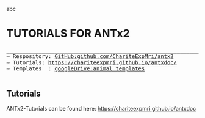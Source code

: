 


abc
# TUTORIALS FOR ANTx2

<pre>____________________________________________________________________________________________
&#8658; Respository: <a href= "https://github.com/ChariteExpMri/antx2">GitHub:github.com/ChariteExpMri/antx2</a> 
&#8658; Tutorials: <a href= "https://chariteexpmri.github.io/antxdoc/">https://chariteexpmri.github.io/antxdoc/</a> 
&#8658; Templates  : <a href= "https://drive.google.com/drive/folders/1q5XOOVLvUYLqYsQJLqNRF7OK8fNwYhI9">googleDrive:animal templates</a> 
____________________________________________________________________________________________
</pre>


## Tutorials ##
ANTx2-Tutorials can be found here: https://chariteexpmri.github.io/antxdoc

